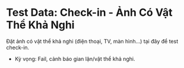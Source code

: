 # Test Data: Check-in - Ảnh Có Vật Thể Khả Nghi

Đặt ảnh có vật thể khả nghi (điện thoại, TV, màn hình...) tại đây để test check-in.

- Kỳ vọng: Fail, cảnh báo gian lận/vật thể khả nghi.
